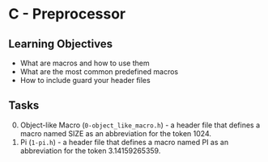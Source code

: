 # C - Preprocessor
## Learning Objectives

- What are macros and how to use them
- What are the most common predefined macros
- How to include guard your header files

## Tasks

0. Object-like Macro (```0-object_like_macro.h```) - a header file that defines a macro named SIZE as an abbreviation for the token 1024. 
1. Pi (```1-pi.h```) - a header file that defines a macro named PI as an abbreviation for the token 3.14159265359.
